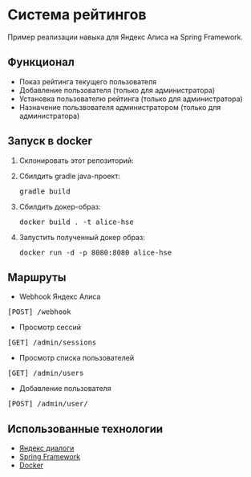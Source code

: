 # Система рейтингов
Пример реализации навыка для Яндекс Алиса на Spring Framework.

## Функционал
- Показ рейтинга текущего пользователя
- Добавление пользователя (только для администратора)
- Установка пользователю рейтинга (только для администратора)
- Назначение пользвователя администратором (только для администратора)

## Запуск в docker
1. Склонировать этот репозиторий:

1. Сбилдить gradle java-проект:
    <pre>gradle build</pre>

1. Сбилдить докер-образ:
    <pre>docker build . -t alice-hse</pre>

1. Запустить полученный докер образ:
    <pre>docker run -d -p 8080:8080 alice-hse</pre>

## Маршруты
- Webhook Яндекс Алиса
<pre>[POST] /webhook</pre>
- Просмотр сессий
<pre>[GET] /admin/sessions</pre>
- Просмотр списка пользователей
<pre>[GET] /admin/users</pre>
- Добавление пользователя
<pre>[POST] /admin/user/</pre>


## Использованные технологии
- <a href="https://dialogs.yandex.ru/">Яндекс диалоги</a>
- <a href="https://spring.io/">Spring Framework</a>
- <a href="https://www.docker.com/">Docker</a>

